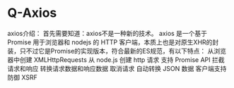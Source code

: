 # Q-Axios
 axios介绍： 首先需要知道：axios不是一种新的技术。  axios 是一个基于Promise 用于浏览器和 nodejs 的 HTTP 客户端，本质上也是对原生XHR的封装，只不过它是Promise的实现版本，符合最新的ES规范，有以下特点：  从浏览器中创建 XMLHttpRequests 从 node.js 创建 http 请求 支持 Promise API 拦截请求和响应 转换请求数据和响应数据 取消请求 自动转换 JSON 数据 客户端支持防御 XSRF
